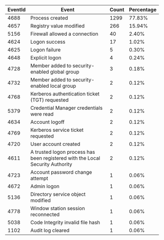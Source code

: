 | EventId | Event | Count | Percentage |
|---------|-------|-------|------------|
| 4688 | Process created | 1299 | 77.83% |
| 4657 | Registry value modified | 266 | 15.94% |
| 5156 | Firewall allowed a connection | 40 | 2.40% |
| 4624 | Logon success | 17 | 1.02% |
| 4625 | Logon failure | 5 | 0.30% |
| 4648 | Explicit logon | 4 | 0.24% |
| 4728 | Member added to security-enabled global group | 3 | 0.18% |
| 4732 | Member added to security-enabled local group | 2 | 0.12% |
| 4768 | Kerberos authentication ticket (TGT) requested | 2 | 0.12% |
| 5379 | Credential Manager credentials were read | 2 | 0.12% |
| 4634 | Account logoff | 2 | 0.12% |
| 4769 | Kerberos service ticket requested | 2 | 0.12% |
| 4720 | User account created | 2 | 0.12% |
| 4611 | A trusted logon process has been registered with the Local Security Authority | 2 | 0.12% |
| 4723 | Account password change attempt | 1 | 0.06% |
| 4672 | Admin logon | 1 | 0.06% |
| 5136 | Directory service object modified | 1 | 0.06% |
| 4778 | Window station session reconnected | 1 | 0.06% |
| 5038 | Code Integrity invalid file hash | 1 | 0.06% |
| 1102 | Audit log cleared | 1 | 0.06% |
